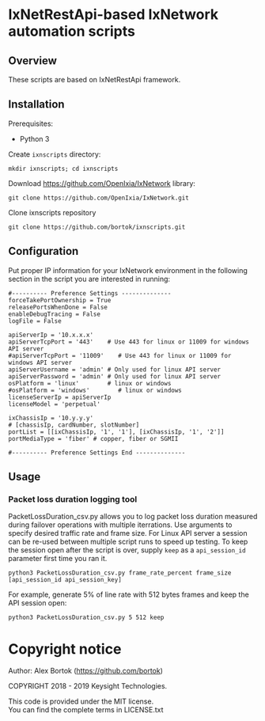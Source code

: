 # IxNetRestApi-based IxNetwork automation scripts
## Overview
These scripts are based on IxNetRestApi framework.

## Installation
Prerequisites:

* Python 3

Create `ixnscripts` directory:

    mkdir ixnscripts; cd ixnscripts

Download https://github.com/OpenIxia/IxNetwork library:

    git clone https://github.com/OpenIxia/IxNetwork.git

Clone ixnscripts repository

    git clone https://github.com/bortok/ixnscripts.git

## Configuration
Put proper IP information for your IxNetwork environment in the following section in the script you are interested in running:

    #---------- Preference Settings --------------
    forceTakePortOwnership = True
    releasePortsWhenDone = False
    enableDebugTracing = False
    logFile = False

    apiServerIp = '10.x.x.x'
    apiServerTcpPort = '443'    # Use 443 for linux or 11009 for windows API server
    #apiServerTcpPort = '11009'    # Use 443 for linux or 11009 for windows API server
    apiServerUsername = 'admin' # Only used for linux API server
    apiServerPassword = 'admin' # Only used for linux API server
    osPlatform = 'linux'        # linux or windows
    #osPlatform = 'windows'        # linux or windows
    licenseServerIp = apiServerIp
    licenseModel = 'perpetual'

    ixChassisIp = '10.y.y.y'
    # [chassisIp, cardNumber, slotNumber]
    portList = [[ixChassisIp, '1', '1'], [ixChassisIp, '1', '2']]
    portMediaType = 'fiber' # copper, fiber or SGMII

    #---------- Preference Settings End --------------


## Usage

### Packet loss duration logging tool

PacketLossDuration_csv.py allows you to log packet loss duration measured during failover operations with multiple iterrations. Use arguments to specify desired traffic rate and frame size. For Linux API server a session can be re-used between multiple script runs to speed up testing. To keep the session open after the script is over, supply `keep` as a `api_session_id` parameter first time you ran it.

    python3 PacketLossDuration_csv.py frame_rate_percent frame_size [api_session_id api_session_key]
    
For example, generate 5% of line rate with 512 bytes frames and keep the API session open:

    python3 PacketLossDuration_csv.py 5 512 keep

# Copyright notice

Author: Alex Bortok (https://github.com/bortok)

COPYRIGHT 2018 - 2019 Keysight Technologies.

This code is provided under the MIT license.  
You can find the complete terms in LICENSE.txt
